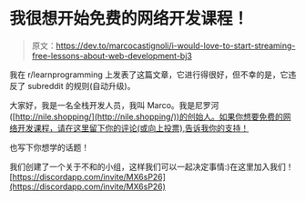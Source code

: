 # 我很想开始免费的网络开发课程！

> 原文：<https://dev.to/marcocastignoli/i-would-love-to-start-streaming-free-lessons-about-web-development-bj3>

我在 r/learnprogramming 上发表了这篇文章，它进行得很好，但不幸的是，它违反了 subreddit 的规则(自动升级)。

大家好，我是一名全栈开发人员，我叫 Marco。我是尼罗河([http://nile.shopping/](http://nile.shopping/))的创始人。如果你想要免费的网络开发课程，请在这里留下你的评论(或向上投票),告诉我你的支持！

也写下你想学的话题！

我们创建了一个关于不和的小组，这样我们可以一起决定事情:)在这里加入我们！
[https://discordapp.com/invite/MX6sP26](https://discordapp.com/invite/MX6sP26)
